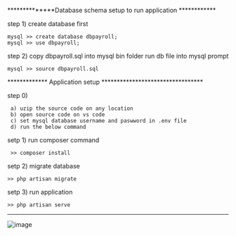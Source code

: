 
**************Database schema setup to run application ************

step 1)  create database first
 
    mysql >> create database dbpayroll;
    mysql >> use dbpayroll;
	
step 2) copy dbpayroll.sql into mysql bin folder
	      run db file into mysql prompt
	
	mysql >> source dbpayroll.sql
	

************* Application setup *********************************

step 0)

	 a) uzip the source code on any location
	 b) open source code on vs code 
	 c) set mysql database username and paswword in .env file
	 d) run the below command

setp 1)  run composer command

	 >> composer install
  
setp 2) migrate database

	>> php artisan migrate
	
setp 3) run application

	>> php artisan serve
	
****************************************************************
    
![image](https://user-images.githubusercontent.com/25905935/158330672-4f73dc34-cd67-4cdb-8fbe-4d8691ca09d4.png)

	
